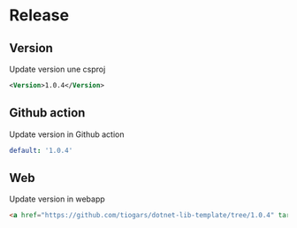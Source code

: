 # Release

## Version

Update version une csproj

```xml
<Version>1.0.4</Version>
```

## Github action

Update version in Github action

```yaml
default: '1.0.4'
```

## Web

Update version in webapp

```html
<a href="https://github.com/tiogars/dotnet-lib-template/tree/1.0.4" target="_new">1.0.4</a>
```